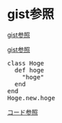 
# gist参照
<script src="https://gist.github.com/mimaki/03237e50f8d70741c53dc7bb70251f32.js"></script>

[gist参照](https://gist.github.com/mimaki/03237e50f8d70741c53dc7bb70251f32.js)

[gist参照](https://gist.github.com/mimaki/03237e50f8d70741c53dc7bb70251f32.pibb#L10-20)

<pre class="prettyprint linenums">
class Hoge
  def hoge
    "hoge"
  end
end
Hoge.new.hoge
</pre>

[コード参照](https://github.com/mimaki/work/blob/master/hoge.rb#L2-L4)
